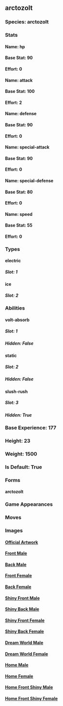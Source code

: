## arctozolt
### Species: arctozolt
### Stats
#### Name: hp
#### Base Stat: 90
#### Effort: 0
#### Name: attack
#### Base Stat: 100
#### Effort: 2
#### Name: defense
#### Base Stat: 90
#### Effort: 0
#### Name: special-attack
#### Base Stat: 90
#### Effort: 0
#### Name: special-defense
#### Base Stat: 80
#### Effort: 0
#### Name: speed
#### Base Stat: 55
#### Effort: 0
### Types
#### electric
##### Slot: 1
#### ice
##### Slot: 2
### Abilities
#### volt-absorb
##### Slot: 1
##### Hidden: False
#### static
##### Slot: 2
##### Hidden: False
#### slush-rush
##### Slot: 3
##### Hidden: True
### Base Experience: 177
### Height: 23
### Weight: 1500
### Is Default: True
### Forms
#### arctozolt
### Game Appearances
### Moves
### Images
#### [Official Artwork](https://raw.githubusercontent.com/PokeAPI/sprites/master/sprites/pokemon/other/official-artwork/881.png)
#### [Front Male](https://raw.githubusercontent.com/PokeAPI/sprites/master/sprites/pokemon/881.png)
#### [Back Male](https://raw.githubusercontent.com/PokeAPI/sprites/master/sprites/pokemon/back/881.png)
#### [Front Female](None)
#### [Back Female](None)
#### [Shiny Front Male](https://raw.githubusercontent.com/PokeAPI/sprites/master/sprites/pokemon/shiny/881.png)
#### [Shiny Back Male](https://raw.githubusercontent.com/PokeAPI/sprites/master/sprites/pokemon/back/881.png)
#### [Shiny Front Female](None)
#### [Shiny Back Female](None)
#### [Dream World Male](None)
#### [Dream World Female](None)
#### [Home Male](https://raw.githubusercontent.com/PokeAPI/sprites/master/sprites/pokemon/other/home/881.png)
#### [Home Female](None)
#### [Home Front Shiny Male](https://raw.githubusercontent.com/PokeAPI/sprites/master/sprites/pokemon/other/home/shiny/881.png)
#### [Home Front Shiny Female](None)
